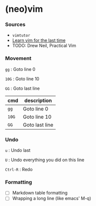 # (neo)vim

### Sources

- `vimtutor`
- [Learn vim for the last time](https://danielmiessler.com/p/vim)
- TODO: Drew Neil, Practical Vim

### Movement

`gg`
: Goto line 0

`10G`
: Goto line 10

`GG`
: Goto last line

cmd | description
--- | -----------
`gg` | Goto line 0
`10G` | Goto line 10
`GG` | Goto last line

### Undo

`u`
: Undo last

`U`
: Undo everything you did on this line

`Ctrl-R`
: Redo

### Formatting

- [ ] Markdown table formatting
- [ ] Wrapping a long line (like emacs' M-q)
